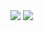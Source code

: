 <img src="https://github-readme-stats.vercel.app/api?username=sindre0830&show_icons=true&theme=dark"/>

<img src="https://github-readme-stats.vercel.app/api/top-langs?username=sindre0830&theme=dark"/>
